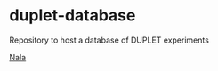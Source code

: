 # duplet-database
Repository to host a database of DUPLET experiments

[Nala](2024-08-14_18-55-29_12200_Nala_2430338.html)
